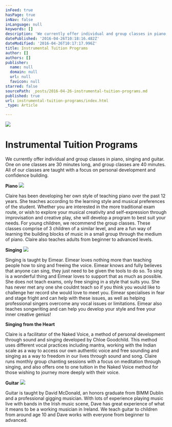 ```yaml
---
inFeed: true
hasPage: true
inNav: false
inLanguage: null
keywords: []
description: 'We currently offer individual and group classes in piano, singing and guitar. One on one classes are 30 minutes long, and group classes are 40 minutes. All of our classes are taught with a focus on personal development and confidence building. '
datePublished: '2016-04-26T10:18:16.482Z'
dateModified: '2016-04-26T10:17:17.996Z'
title: Instrumental Tuition Programs
author: []
authors: []
publisher:
  name: null
  domain: null
  url: null
  favicon: null
starred: false
sourcePath: _posts/2016-04-26-instrumental-tuition-programs.md
published: true
url: instrumental-tuition-programs/index.html
_type: Article

---
```

![](https://the-grid-user-content.s3-us-west-2.amazonaws.com/650daf2a-d71d-40bc-80e1-3a0bea49f0ed.jpg)

# Instrumental Tuition Programs

We currently offer individual and group classes in piano, singing and guitar. One on one classes are 30 minutes long, and group classes are 40 minutes. All of our classes are taught with a focus on personal development and confidence building. 

**Piano**
![](https://the-grid-user-content.s3-us-west-2.amazonaws.com/a644c194-802b-4bce-80cf-44e470a46f62.jpg)

Claire has been developing her own style of teaching piano over the past 12 years. She teaches according to the learning style and musical preferences of the student. Whether you are interested in the more traditional exam route, or wish to explore your musical creativity and self-expression through improvisation and creative play, she will develop a program to best suit your needs. For young children, we recommend the group classes. These classes comprise of 3 children of a similar level, and are a fun way of learning the building blocks of music in a small group through the medium of piano. Claire also teaches adults from beginner to advanced levels. 

**Singing**
![](https://the-grid-user-content.s3-us-west-2.amazonaws.com/e1150cd7-e5d9-462d-8437-69e3048c69c0.jpg)

Singing is taught by Eimear. Eimear loves nothing more than teaching people how to sing and freeing the voice. Eimear knows and fully believes that anyone can sing, they just need to be given the tools to do so. To sing is a wonderful thing and Eimear loves to support that as much as possible. She does not teach exams, only free singing in a style that suits you. She has never met any one she couldnt teach so if you think you would like to challenge her record she would love to meet you. Eimear specialises in fear and stage fright and can help with these issues, as well as helping professional singers overcome any vocal issues or limitations. Eimear also teaches songwriting and can help you develop your style and free your inner creative genius! 

**Singing from the Heart**

Claire is a facilitator of the Naked Voice, a method of personal development through sound and singing developed by Chloe Goodchild. This method uses different vocal practices including mantra, working with the Indian scale as a way to access our own authentic voice and free sounding and singing as a way to freedom in our lives through sound and song. Claire runs monthly group chanting sessions with a focus on meditation through singing, and also offers one to one tuition in the Naked Voice method for those wishing to journey more deeply with their voice. 

**Guitar**
![](https://the-grid-user-content.s3-us-west-2.amazonaws.com/0e2de2f4-0c93-4af9-b958-eab46d26ffde.jpg)

Guitar is taught by David McDonald, an honors graduate from BIMM Dublin and a professional gigging musician. With lots of experience playing music live with bands in the Irish music scene, Dave has great experience of what it means to be a working musician in Ireland. We teach guitar to children from around age 10 and Dave works with everyone from beginner to advanced.